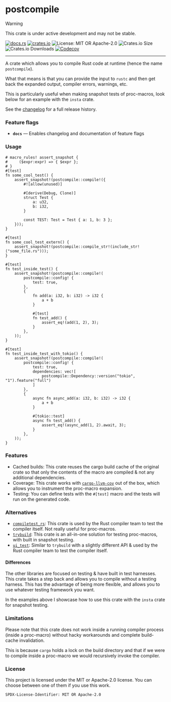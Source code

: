 <!-- sync-readme title [[ -->
# postcompile
<!-- sync-readme ]] -->

> [!WARNING]  
> This crate is under active development and may not be stable.

<!-- sync-readme badge [[ -->
[![docs.rs](https://img.shields.io/docsrs/postcompile/0.3.3.svg?logo=docs.rs&label=docs.rs&style=flat-square)](https://docs.rs/postcompile/0.3.3)
[![crates.io](https://img.shields.io/badge/crates.io-v0.3.3-orange?style=flat-square&logo=rust&logoColor=white)](https://crates.io/crates/postcompile/0.3.3)
![License: MIT OR Apache-2.0](https://img.shields.io/badge/license-MIT%20OR%20Apache--2.0-purple.svg?style=flat-square)
![Crates.io Size](https://img.shields.io/crates/size/postcompile/0.3.3.svg?style=flat-square)
![Crates.io Downloads](https://img.shields.io/crates/dv/postcompile/0.3.3.svg?&label=downloads&style=flat-square)
[![Codecov](https://img.shields.io/codecov/c/github/scufflecloud/scuffle.svg?label=codecov&logo=codecov&style=flat-square)](https://app.codecov.io/gh/scufflecloud/scuffle)
<!-- sync-readme ]] -->

---

<!-- sync-readme rustdoc [[ -->
A crate which allows you to compile Rust code at runtime (hence the name
`postcompile`).

What that means is that you can provide the input to `rustc` and then get
back the expanded output, compiler errors, warnings, etc.

This is particularly useful when making snapshot tests of proc-macros, look
below for an example with the `insta` crate.

See the [changelog](./CHANGELOG.md) for a full release history.

### Feature flags

* **`docs`** —  Enables changelog and documentation of feature flags

### Usage

````rust,standalone_crate,test_harness
# macro_rules! assert_snapshot {
#     ($expr:expr) => { $expr };
# }
#[test]
fn some_cool_test() {
    assert_snapshot!(postcompile::compile!({
        #![allow(unused)]

        #[derive(Debug, Clone)]
        struct Test {
            a: u32,
            b: i32,
        }

        const TEST: Test = Test { a: 1, b: 3 };
    }));
}

#[test]
fn some_cool_test_extern() {
    assert_snapshot!(postcompile::compile_str!(include_str!("some_file.rs")));
}

#[test]
fn test_inside_test() {
    assert_snapshot!(postcompile::compile!(
        postcompile::config! {
            test: true,
        },
        {
            fn add(a: i32, b: i32) -> i32 {
                a + b
            }

            #[test]
            fn test_add() {
                assert_eq!(add(1, 2), 3);
            }
        },
    ));
}

#[test]
fn test_inside_test_with_tokio() {
    assert_snapshot!(postcompile::compile!(
        postcompile::config! {
            test: true,
            dependencies: vec![
                postcompile::Dependency::version("tokio", "1").feature("full")
            ]
        },
        {
            async fn async_add(a: i32, b: i32) -> i32 {
                a + b
            }

            #[tokio::test]
            async fn test_add() {
                assert_eq!(async_add(1, 2).await, 3);
            }
        },
    ));
}
````

### Features

* Cached builds: This crate reuses the cargo build cache of the original
  crate so that only the contents of the macro are compiled & not any
  additional dependencies.
* Coverage: This crate works with [`cargo-llvm-cov`](https://crates.io/crates/cargo-llvm-cov)
  out of the box, which allows you to instrument the proc-macro expansion.
* Testing: You can define tests with the `#[test]` macro and the tests will run on the generated code.

### Alternatives

* [`compiletest_rs`](https://crates.io/crates/compiletest_rs): This crate is
  used by the Rust compiler team to test the compiler itself. Not really
  useful for proc-macros.
* [`trybuild`](https://crates.io/crates/trybuild): This crate is an
  all-in-one solution for testing proc-macros, with built in snapshot
  testing.
* [`ui_test`](https://crates.io/crates/ui_test): Similar to `trybuild` with
  a slightly different API & used by the Rust compiler team to test the
  compiler itself.

#### Differences

The other libraries are focused on testing & have built in test harnesses.
This crate takes a step back and allows you to compile without a testing
harness. This has the advantage of being more flexible, and allows you to
use whatever testing framework you want.

In the examples above I showcase how to use this crate with the `insta`
crate for snapshot testing.

### Limitations

Please note that this crate does not work inside a running compiler process
(inside a proc-macro) without hacky workarounds and complete build-cache
invalidation.

This is because `cargo` holds a lock on the build directory and that if we
were to compile inside a proc-macro we would recursively invoke the
compiler.

### License

This project is licensed under the MIT or Apache-2.0 license.
You can choose between one of them if you use this work.

`SPDX-License-Identifier: MIT OR Apache-2.0`
<!-- sync-readme ]] -->
